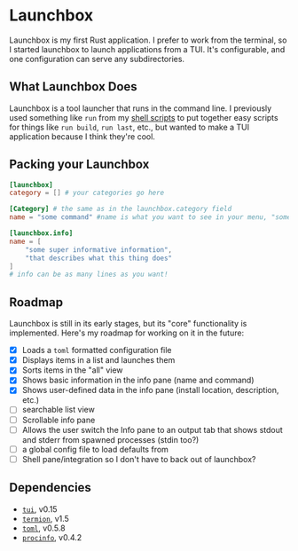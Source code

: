#  Launchbox

Launchbox is my first Rust application. I prefer to work from the terminal, so I started launchbox to launch applications from a TUI. It's configurable, and one configuration can serve any subdirectories.

## What Launchbox Does

Launchbox is a tool launcher that runs in the command line. I previously used something like `run` from my [shell scripts](https://github.com/brittonwolfe/shell-scripts) to put together easy scripts for things like `run build`, `run last`, etc., but wanted to make a TUI application because I think they're cool.

## Packing your Launchbox

```toml
[launchbox]
category = [] # your categories go here

[Category] # the same as in the launchbox.category field
name = "some command" #name is what you want to see in your menu, "some command" is what you want it to execute!

[launchbox.info]
name = [
	"some super informative information",
	"that describes what this thing does"
]
# info can be as many lines as you want!
```



## Roadmap

Launchbox is still in its early stages, but its "core" functionality is implemented. Here's my roadmap for working on it in the future:

- [x] Loads a `toml` formatted configuration file
- [x] Displays items in a list and launches them
- [x] Sorts items in the "all" view
- [x] Shows basic information in the info pane (name and command)
- [x] Shows user-defined data in the info pane (install location, description, etc.)
- [ ] searchable list view
- [ ] Scrollable info pane
- [ ] Allows the user switch the Info pane to an output tab that shows stdout and stderr from spawned processes (stdin too?)
- [ ] a global config file to load defaults from
- [ ] Shell pane/integration so I don't have to back out of launchbox?

## Dependencies

- [`tui`](https://crates.io/crates/tui), v0.15
- [`termion`](https://crates.io/crates/termion), v1.5
- [`toml`](https://crates.io/crates/toml), v0.5.8
- [`procinfo`](https://crates.io/crates/procinfo), v0.4.2